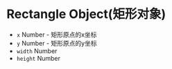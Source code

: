# Rectangle Object(矩形对象)

* `x` Number - 矩形原点的x坐标
* `y` Number - 矩形原点的y坐标
* `width` Number
* `height` Number
